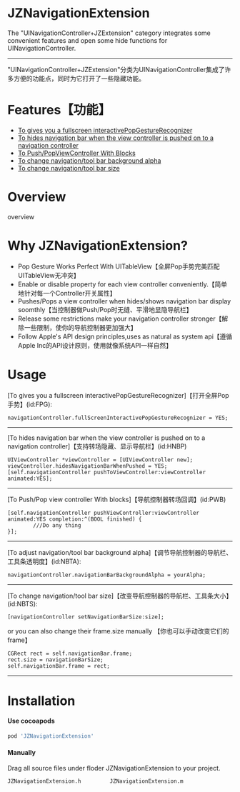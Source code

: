 # JZNavigationExtension
The "UINavigationController+JZExtension" category integrates some convenient features and open some hide functions for UINavigationController.
___
"UINavigationController+JZExtension"分类为UINavigationController集成了许多方便的功能点，同时为它打开了一些隐藏功能。
# Features【功能】
* [To gives you a fullscreen interactivePopGestureRecognizer](#FPG)
* [To hides navigation bar when the view controller is pushed on to a navigation controller](#HNBP)
* [To Push/PopViewController With Blocks](#PWB)
* [To change navigation/tool bar background alpha](#NBTA)
* [To change navigation/tool bar size](#NBTS)

# Overview

overview

#	Why JZNavigationExtension?
* Pop Gesture Works Perfect With UITableView【全屏Pop手势完美匹配UITableView无冲突】
* Enable or disable property for each view controller conveniently.【简单地针对每一个Controller开关属性】
* Pushes/Pops a view controller when hides/shows navigation bar display soomthly【当控制器做Push/Pop时无缝、平滑地显隐导航栏】
* Release some restrictions make your navigation controller stronger【解除一些限制，使你的导航控制器更加强大】
* Follow Apple's API design principles,uses as natural
 as system api【遵循Apple Inc的API设计原则，使用就像系统API一样自然】

# Usage

[To gives you a fullscreen interactivePopGestureRecognizer]【打开全屏Pop手势】(id:FPG):

``` objc
navigationController.fullScreenInteractivePopGestureRecognizer = YES;
```
___

[To hides navigation bar when the view controller is pushed on to a navigation controller]【支持转场隐藏、显示导航栏】(id:HNBP)
``` objc
UIViewController *viewController = [UIViewController new];
viewController.hidesNavigationBarWhenPushed = YES;
[self.navigationController pushToViewController:viewController animated:YES];
```
___

[To Push/Pop view controller With blocks]【导航控制器转场回调】(id:PWB)
``` objc
[self.navigationController pushViewController:viewController animated:YES completion:^(BOOL finished) {
		///Do any thing
}];
```
___

[To adjust navigation/tool bar background alpha]【调节导航控制器的导航栏、工具条透明度】(id:NBTA):

``` objc
navigationController.navigationBarBackgroundAlpha = yourAlpha;
```
___

[To change navigation/tool bar size]【改变导航控制器的导航栏、工具条大小】(id:NBTS):

``` objc
[navigationController setNavigationBarSize:size];
```

or you can also change their frame.size manually 【你也可以手动改变它们的frame】

``` objc
CGRect rect = self.navigationBar.frame;
rect.size = navigationBarSize;
self.navigationBar.frame = rect;
```
___

# Installation
#### Use cocoapods

``` ruby
pod 'JZNavigationExtension'
```

#### Manually
Drag all source files under floder JZNavigationExtension to your project.

``` objc
JZNavigationExtension.h			JZNavigationExtension.m
```